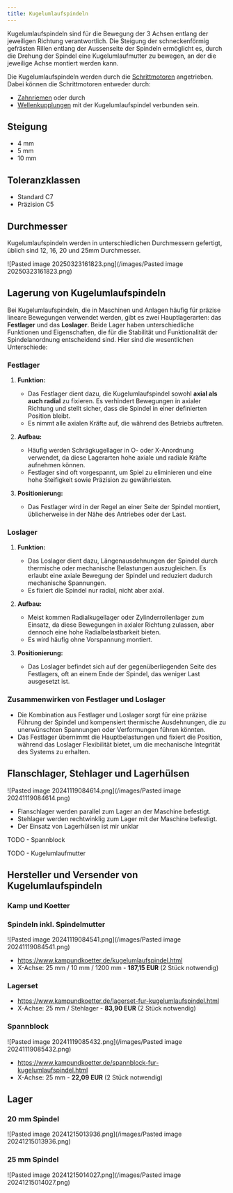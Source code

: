 ```yaml
---
title: Kugelumlaufspindeln
---
```


Kugelumlaufspindeln sind für die Bewegung der 3 Achsen entlang der jeweiligen Richtung verantwortlich. Die Steigung der schneckenförmig gefrästen Rillen entlang der Aussenseite der Spindeln ermöglicht es, durch die Drehung der Spindel eine Kugelumlaufmutter zu bewegen, an der die jeweilige Achse montiert werden kann.

Die Kugelumlaufspindeln werden durch die [Schrittmotoren](schrittmotoren.md) angetrieben. Dabei können die Schrittmotoren entweder durch:

* [Zahnriemen](zahnriemen.md) oder durch
* [Wellenkupplungen](wellenkupplung.md)
  mit der Kugelumlaufspindel verbunden sein.

## Steigung

* 4 mm
* 5 mm
* 10 mm

## Toleranzklassen

* Standard C7
* Präzision C5

## Durchmesser

Kugelumlaufspindeln werden in unterschiedlichen Durchmessern gefertigt, üblich sind 12, 16, 20 und 25mm Durchmesser.

![Pasted image 20250323161823.png](/images/Pasted image 20250323161823.png)

## Lagerung von Kugelumlaufspindeln

Bei Kugelumlaufspindeln, die in Maschinen und Anlagen häufig für präzise lineare Bewegungen verwendet werden, gibt es zwei Hauptlagerarten: das **Festlager** und das **Loslager**. Beide Lager haben unterschiedliche Funktionen und Eigenschaften, die für die Stabilität und Funktionalität der Spindelanordnung entscheidend sind. Hier sind die wesentlichen Unterschiede:

### Festlager

1. **Funktion:**

   * Das Festlager dient dazu, die Kugelumlaufspindel sowohl **axial als auch radial** zu fixieren. Es verhindert Bewegungen in axialer Richtung und stellt sicher, dass die Spindel in einer definierten Position bleibt.
   * Es nimmt alle axialen Kräfte auf, die während des Betriebs auftreten.
1. **Aufbau:**

   * Häufig werden Schrägkugellager in O- oder X-Anordnung verwendet, da diese Lagerarten hohe axiale und radiale Kräfte aufnehmen können.
   * Festlager sind oft vorgespannt, um Spiel zu eliminieren und eine hohe Steifigkeit sowie Präzision zu gewährleisten.
1. **Positionierung:**

   * Das Festlager wird in der Regel an einer Seite der Spindel montiert, üblicherweise in der Nähe des Antriebes oder der Last.

### Loslager

1. **Funktion:**

   * Das Loslager dient dazu, Längenausdehnungen der Spindel durch thermische oder mechanische Belastungen auszugleichen. Es erlaubt eine axiale Bewegung der Spindel und reduziert dadurch mechanische Spannungen.
   * Es fixiert die Spindel nur radial, nicht aber axial.
1. **Aufbau:**

   * Meist kommen Radialkugellager oder Zylinderrollenlager zum Einsatz, da diese Bewegungen in axialer Richtung zulassen, aber dennoch eine hohe Radialbelastbarkeit bieten.
   * Es wird häufig ohne Vorspannung montiert.
1. **Positionierung:**

   * Das Loslager befindet sich auf der gegenüberliegenden Seite des Festlagers, oft an einem Ende der Spindel, das weniger Last ausgesetzt ist.

### Zusammenwirken von Festlager und Loslager

* Die Kombination aus Festlager und Loslager sorgt für eine präzise Führung der Spindel und kompensiert thermische Ausdehnungen, die zu unerwünschten Spannungen oder Verformungen führen könnten.
* Das Festlager übernimmt die Hauptbelastungen und fixiert die Position, während das Loslager Flexibilität bietet, um die mechanische Integrität des Systems zu erhalten.

## Flanschlager, Stehlager und Lagerhülsen

![Pasted image 20241119084614.png](/images/Pasted image 20241119084614.png)

* Flanschlager werden parallel zum Lager an der Maschine befestigt.
* Stehlager werden rechtwinklig zum Lager mit der Maschine befestigt.
* Der Einsatz von Lagerhülsen ist mir unklar

TODO - Spannblock

TODO - Kugelumlaufmutter

## Hersteller und Versender von Kugelumlaufspindeln

### Kamp und Koetter

### Spindeln inkl. Spindelmutter

![Pasted image 20241119084541.png](/images/Pasted image 20241119084541.png)

* <https://www.kampundkoetter.de/kugelumlaufspindel.html>
* X-Achse: 25 mm / 10 mm / 1200 mm - **187,15 EUR** (2 Stück notwendig)

### Lagerset

* <https://www.kampundkoetter.de/lagerset-fur-kugelumlaufspindel.html>
* X-Achse: 25 mm / Stehlager - **83,90 EUR** (2 Stück notwendig)

### Spannblock

![Pasted image 20241119085432.png](/images/Pasted image 20241119085432.png)

* <https://www.kampundkoetter.de/spannblock-fur-kugelumlaufspindel.html>
* X-Achse: 25 mm - **22,09 EUR** (2 Stück notwendig)

## Lager

### 20 mm Spindel

![Pasted image 20241215013936.png](/images/Pasted image 20241215013936.png)

### 25 mm Spindel

![Pasted image 20241215014027.png](/images/Pasted image 20241215014027.png)
